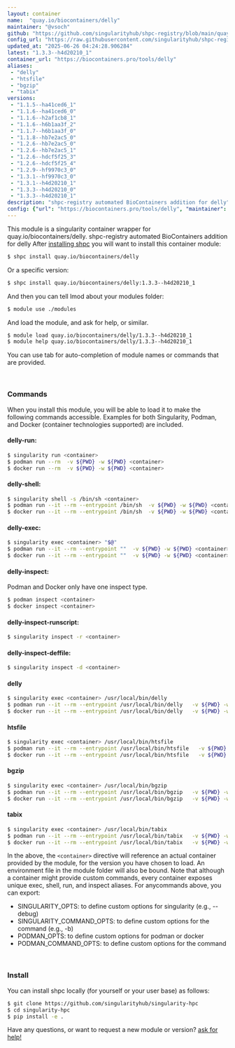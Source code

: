 ```yaml
---
layout: container
name:  "quay.io/biocontainers/delly"
maintainer: "@vsoch"
github: "https://github.com/singularityhub/shpc-registry/blob/main/quay.io/biocontainers/delly/container.yaml"
config_url: "https://raw.githubusercontent.com/singularityhub/shpc-registry/main/quay.io/biocontainers/delly/container.yaml"
updated_at: "2025-06-26 04:24:28.906284"
latest: "1.3.3--h4d20210_1"
container_url: "https://biocontainers.pro/tools/delly"
aliases:
 - "delly"
 - "htsfile"
 - "bgzip"
 - "tabix"
versions:
 - "1.1.5--ha41ced6_1"
 - "1.1.6--ha41ced6_0"
 - "1.1.6--h2af1cb8_1"
 - "1.1.6--h6b1aa3f_2"
 - "1.1.7--h6b1aa3f_0"
 - "1.1.8--hb7e2ac5_0"
 - "1.2.6--hb7e2ac5_0"
 - "1.2.6--hb7e2ac5_1"
 - "1.2.6--hdcf5f25_3"
 - "1.2.6--hdcf5f25_4"
 - "1.2.9--hf9970c3_0"
 - "1.3.1--hf9970c3_0"
 - "1.3.1--h4d20210_1"
 - "1.3.3--h4d20210_0"
 - "1.3.3--h4d20210_1"
description: "shpc-registry automated BioContainers addition for delly"
config: {"url": "https://biocontainers.pro/tools/delly", "maintainer": "@vsoch", "description": "shpc-registry automated BioContainers addition for delly", "latest": {"1.3.3--h4d20210_1": "sha256:67ea846395b2beb42a5034a1c9bfa96f3fd480b045e9efa0dd504901a0c71cda"}, "tags": {"1.1.5--ha41ced6_1": "sha256:d6bf4e579f3b588d59e744cfbac51752b9a901af8dae06a22be65f436539dcd7", "1.1.6--ha41ced6_0": "sha256:1483554d377d5b30d98d2aa040a3eb33d6710b0caffe5e1002a047f36c21f452", "1.1.6--h2af1cb8_1": "sha256:1374d649c50930088fb7a4fd867e349f18036266e4d7c6800081b57b9a6fbbfc", "1.1.6--h6b1aa3f_2": "sha256:dce012f682fcb19cf07ae2e933d52666329f74dc50ce5aaac9e59c15ed9eea66", "1.1.7--h6b1aa3f_0": "sha256:04904f5e666e3e8d5fa44e1829bd66f1d4adaa68bffa3295c3ba98a7e26ccd61", "1.1.8--hb7e2ac5_0": "sha256:441c0d09e6a4f2d8af849001573a0501ea54c8824ddd7f6b8cacf2b804876a97", "1.2.6--hb7e2ac5_0": "sha256:5c00ed597d8f5a278bc4f190711f81c47cee70ef92211c1b6140f331bee5965d", "1.2.6--hb7e2ac5_1": "sha256:928d90f18f1f9a2d27ceef0b8550562cbf4980b62ceb10673f8952c03c497668", "1.2.6--hdcf5f25_3": "sha256:d1a4d5ed0c5074a5401d7462e29a2ea70b191b0d88f824cfb30158f3e274c63a", "1.2.6--hdcf5f25_4": "sha256:663c12e14adc4c44ff6b8f3b298b6cce108c87aebf8fbdf331fbfb839f96053a", "1.2.9--hf9970c3_0": "sha256:b0aa33d205c647848b1a53b88433a0fdb35c934829ea7365b73d81c4917f451c", "1.3.1--hf9970c3_0": "sha256:32c9310fd13170e8a55caf1f2230488ac2ca27902af5f3c9e0ef850e30a51e51", "1.3.1--h4d20210_1": "sha256:e43568efa9113d7199b4d6467746e7fe334603b603e9c456fabb4154261f7f40", "1.3.3--h4d20210_0": "sha256:06430f146b5087781f14fc62465ee3e5694d7d6fd3b821a5ec3dab7145086025", "1.3.3--h4d20210_1": "sha256:67ea846395b2beb42a5034a1c9bfa96f3fd480b045e9efa0dd504901a0c71cda"}, "docker": "quay.io/biocontainers/delly", "aliases": {"delly": "/usr/local/bin/delly", "htsfile": "/usr/local/bin/htsfile", "bgzip": "/usr/local/bin/bgzip", "tabix": "/usr/local/bin/tabix"}}
---
```


This module is a singularity container wrapper for quay.io/biocontainers/delly.
shpc-registry automated BioContainers addition for delly
After [installing shpc](#install) you will want to install this container module:


```bash
$ shpc install quay.io/biocontainers/delly
```

Or a specific version:

```bash
$ shpc install quay.io/biocontainers/delly:1.3.3--h4d20210_1
```

And then you can tell lmod about your modules folder:

```bash
$ module use ./modules
```

And load the module, and ask for help, or similar.

```bash
$ module load quay.io/biocontainers/delly/1.3.3--h4d20210_1
$ module help quay.io/biocontainers/delly/1.3.3--h4d20210_1
```

You can use tab for auto-completion of module names or commands that are provided.

<br>

### Commands

When you install this module, you will be able to load it to make the following commands accessible.
Examples for both Singularity, Podman, and Docker (container technologies supported) are included.

#### delly-run:

```bash
$ singularity run <container>
$ podman run --rm  -v ${PWD} -w ${PWD} <container>
$ docker run --rm  -v ${PWD} -w ${PWD} <container>
```

#### delly-shell:

```bash
$ singularity shell -s /bin/sh <container>
$ podman run --it --rm --entrypoint /bin/sh  -v ${PWD} -w ${PWD} <container>
$ docker run --it --rm --entrypoint /bin/sh  -v ${PWD} -w ${PWD} <container>
```

#### delly-exec:

```bash
$ singularity exec <container> "$@"
$ podman run --it --rm --entrypoint ""  -v ${PWD} -w ${PWD} <container> "$@"
$ docker run --it --rm --entrypoint ""  -v ${PWD} -w ${PWD} <container> "$@"
```

#### delly-inspect:

Podman and Docker only have one inspect type.

```bash
$ podman inspect <container>
$ docker inspect <container>
```

#### delly-inspect-runscript:

```bash
$ singularity inspect -r <container>
```

#### delly-inspect-deffile:

```bash
$ singularity inspect -d <container>
```


#### delly

```bash
$ singularity exec <container> /usr/local/bin/delly
$ podman run --it --rm --entrypoint /usr/local/bin/delly   -v ${PWD} -w ${PWD} <container> -c " $@"
$ docker run --it --rm --entrypoint /usr/local/bin/delly   -v ${PWD} -w ${PWD} <container> -c " $@"
```


#### htsfile

```bash
$ singularity exec <container> /usr/local/bin/htsfile
$ podman run --it --rm --entrypoint /usr/local/bin/htsfile   -v ${PWD} -w ${PWD} <container> -c " $@"
$ docker run --it --rm --entrypoint /usr/local/bin/htsfile   -v ${PWD} -w ${PWD} <container> -c " $@"
```


#### bgzip

```bash
$ singularity exec <container> /usr/local/bin/bgzip
$ podman run --it --rm --entrypoint /usr/local/bin/bgzip   -v ${PWD} -w ${PWD} <container> -c " $@"
$ docker run --it --rm --entrypoint /usr/local/bin/bgzip   -v ${PWD} -w ${PWD} <container> -c " $@"
```


#### tabix

```bash
$ singularity exec <container> /usr/local/bin/tabix
$ podman run --it --rm --entrypoint /usr/local/bin/tabix   -v ${PWD} -w ${PWD} <container> -c " $@"
$ docker run --it --rm --entrypoint /usr/local/bin/tabix   -v ${PWD} -w ${PWD} <container> -c " $@"
```



In the above, the `<container>` directive will reference an actual container provided
by the module, for the version you have chosen to load. An environment file in the
module folder will also be bound. Note that although a container
might provide custom commands, every container exposes unique exec, shell, run, and
inspect aliases. For anycommands above, you can export:

 - SINGULARITY_OPTS: to define custom options for singularity (e.g., --debug)
 - SINGULARITY_COMMAND_OPTS: to define custom options for the command (e.g., -b)
 - PODMAN_OPTS: to define custom options for podman or docker
 - PODMAN_COMMAND_OPTS: to define custom options for the command

<br>

### Install

You can install shpc locally (for yourself or your user base) as follows:

```bash
$ git clone https://github.com/singularityhub/singularity-hpc
$ cd singularity-hpc
$ pip install -e .
```

Have any questions, or want to request a new module or version? [ask for help!](https://github.com/singularityhub/singularity-hpc/issues)